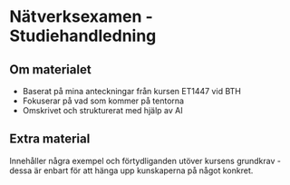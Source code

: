 # Nätverksexamen - Studiehandledning

## Om materialet
- Baserat på mina anteckningar från kursen ET1447 vid BTH
- Fokuserar på vad som kommer på tentorna
- Omskrivet och strukturerat med hjälp av AI

## Extra material
Innehåller några exempel och förtydliganden utöver kursens grundkrav - dessa är enbart för att hänga upp kunskaperna på något konkret.
